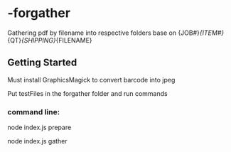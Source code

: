 # -forgather

Gathering pdf by filename into respective folders base on {JOB#}_{ITEM#}_{QT}_{SHIPPING}_{FILENAME}

## Getting Started
Must install GraphicsMagick to convert barcode into jpeg

Put testFiles in the forgather folder and run commands

### command line: 
node index.js prepare 

node index.js gather

